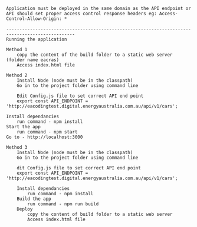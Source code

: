     Application must be deployed in the same domain as the API endpoint or 
    API should set proper access control response headers eg: Access-Control-Allow-Origin: *

    ------------------------------------------------------------------------------------------------    
    Running the application

    Method 1
        copy the content of the build folder to a static web server (folder name eacras)       
        Access index.html file

    Method 2
        Install Node (node must be in the classpath)
        Go in to the project folder using command line

        Edit Config.js file to set correct API end point
        export const API_ENDPOINT = 'http://eacodingtest.digital.energyaustralia.com.au/api/v1/cars';

    Install dependancies 
        run command - npm install
    Start the app
        run command - npm start
    Go to - http://localhost:3000

    Method 3
        Install Node (node must be in the classpath)
        Go in to the project folder using command line

        dit Config.js file to set correct API end point
        export const API_ENDPOINT = 'http://eacodingtest.digital.energyaustralia.com.au/api/v1/cars';

        Install dependancies
            run command - npm install
        Build the app
            run command - npm run build
        Deploy    
            copy the content of build folder to a static web server        
            Access index.html file
